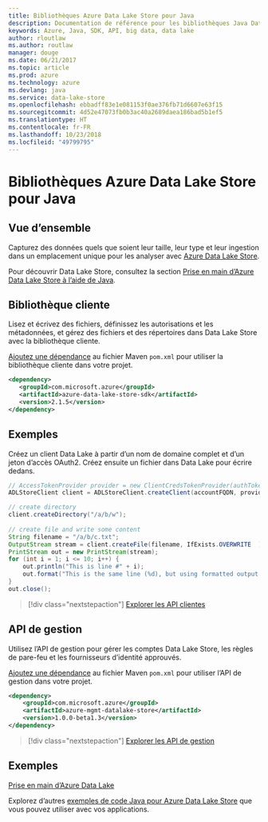```yaml
---
title: Bibliothèques Azure Data Lake Store pour Java
description: Documentation de référence pour les bibliothèques Java Data Lake Store
keywords: Azure, Java, SDK, API, big data, data lake
author: rloutlaw
ms.author: routlaw
manager: douge
ms.date: 06/21/2017
ms.topic: article
ms.prod: azure
ms.technology: azure
ms.devlang: java
ms.service: data-lake-store
ms.openlocfilehash: ebbadff83e1e081153f0ae376fb71d6607e63f15
ms.sourcegitcommit: 4d52e47073fb0b3ac40a2689daea186bad5b1ef5
ms.translationtype: HT
ms.contentlocale: fr-FR
ms.lasthandoff: 10/23/2018
ms.locfileid: "49799795"
---
```

# <a name="azure-data-lake-store-libraries-for-java"></a>Bibliothèques Azure Data Lake Store pour Java

## <a name="overview"></a>Vue d’ensemble

Capturez des données quels que soient leur taille, leur type et leur ingestion dans un emplacement unique pour les analyser avec [Azure Data Lake Store](/azure/data-lake-store/data-lake-store-overview).

Pour découvrir Data Lake Store, consultez la section [Prise en main d’Azure Data Lake Store à l’aide de Java](/azure/data-lake-store/data-lake-store-get-started-java-sdk).


## <a name="client-library"></a>Bibliothèque cliente

Lisez et écrivez des fichiers, définissez les autorisations et les métadonnées, et gérez des fichiers et des répertoires dans Data Lake Store avec la bibliothèque cliente.

[Ajoutez une dépendance](https://maven.apache.org/guides/getting-started/index.html#How_do_I_use_external_dependencies) au fichier Maven `pom.xml` pour utiliser la bibliothèque cliente dans votre projet.

```XML
<dependency>
   <groupId>com.microsoft.azure</groupId>
   <artifactId>azure-data-lake-store-sdk</artifactId>
   <version>2.1.5</version>
</dependency>
```   

## <a name="example"></a>Exemples

Créez un client Data Lake à partir d’un nom de domaine complet et d’un jeton d’accès OAuth2. Créez ensuite un fichier dans Data Lake pour écrire dedans.

```java
// AccessTokenProvider provider = new ClientCredsTokenProvider(authTokenEndpoint, clientId, clientKey);
ADLStoreClient client = ADLStoreClient.createClient(accountFQDN, provider);

// create directory
client.createDirectory("/a/b/w");
        
// create file and write some content
String filename = "/a/b/c.txt";
OutputStream stream = client.createFile(filename, IfExists.OVERWRITE  );
PrintStream out = new PrintStream(stream);
for (int i = 1; i <= 10; i++) {
    out.println("This is line #" + i);
    out.format("This is the same line (%d), but using formatted output. %n", i);
}
out.close();
```

> [!div class="nextstepaction"]
> [Explorer les API clientes](/java/api/overview/azure/datalakestore/client)


## <a name="management-api"></a>API de gestion

Utilisez l’API de gestion pour gérer les comptes Data Lake Store, les règles de pare-feu et les fournisseurs d’identité approuvés.

[Ajoutez une dépendance](https://maven.apache.org/guides/getting-started/index.html#How_do_I_use_external_dependencies) au fichier Maven `pom.xml` pour utiliser l’API de gestion dans votre projet.


```XML
<dependency>
    <groupId>com.microsoft.azure</groupId>
    <artifactId>azure-mgmt-datalake-store</artifactId>
    <version>1.0.0-beta1.3</version>
</dependency>
```

> [!div class="nextstepaction"]
> [Explorer les API de gestion](/java/api/overview/azure/datalakestore/management)

## <a name="samples"></a>Exemples

[Prise en main d’Azure Data Lake][1] 

[1]: https://github.com/Azure-Samples/data-lake-store-java-upload-download-get-started

Explorez d’autres [exemples de code Java pour Azure Data Lake Store](https://azure.microsoft.com/resources/samples/?platform=java&term=lake) que vous pouvez utiliser avec vos applications.
